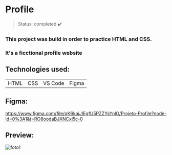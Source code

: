 <h1> Profile </h1>

> Status: completed ✔️
### This project was build in order to practice HTML and CSS.
### It's a ficctional profile website 

## Technologies used:

<table>
  <tr>
    <td>HTML</td>
    <td>CSS</td>
    <td>VS Code</td>
    <td>Figma</td>
  </tr>
</table>

## Figma:

https://www.figma.com/file/qK6kajJIEgfU5PZZYsYnlG/Projeto-Profile?node-id=0%3A1&t=RO8oodaBJXNCxl5c-0

## Preview:

![foto1](https://user-images.githubusercontent.com/64181619/216392978-aba304aa-8b7a-46ea-b730-6ab3246a31bc.PNG)


